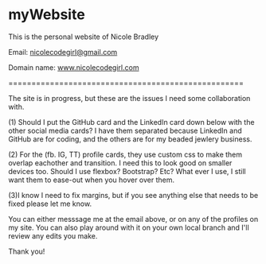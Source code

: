 # myWebsite

This is the personal website of Nicole Bradley

Email: 
nicolecodegirl@gmail.com

Domain name: www.nicolecodegirl.com

===================================================

The site is in progress, but these are the issues I need some collaboration with. 

(1) Should I put the GitHub card and the LinkedIn card down below with the other social media cards? I have them separated because LinkedIn and GitHub are for coding, and the others are for my beaded jewlery business.

(2) For the (fb. IG, TT) profile cards, they use custom css to make them overlap eachother and transition. I need this to look good on smaller devices too. Should I use flexbox? Bootstrap? Etc? What ever I use, I still want them to ease-out when you hover over them. 

(3)I know I need to fix margins, but if you see anything else that needs to be fixed please let me know. 

You can either messsage me at the email above, or on any of the profiles on my site. You can also play around with it on your own local branch and I'll review any edits you make.

Thank you!